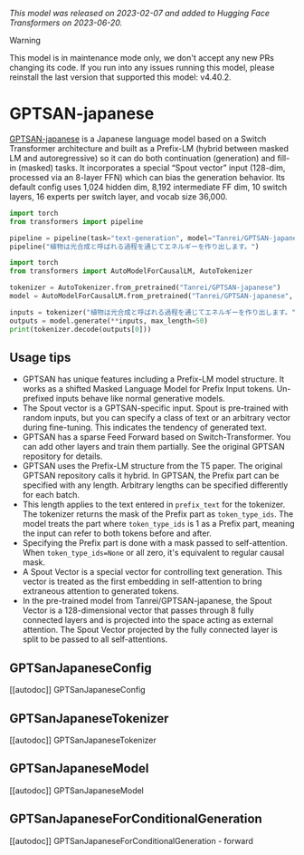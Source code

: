 <!--Copyright 2023 The HuggingFace Team. All rights reserved.

Licensed under the Apache License, Version 2.0 (the "License"); you may not use this file except in compliance with
the License. You may obtain a copy of the License at

http://www.apache.org/licenses/LICENSE-2.0

Unless required by applicable law or agreed to in writing, software distributed under the License is distributed on
an "AS IS" BASIS, WITHOUT WARRANTIES OR CONDITIONS OF ANY KIND, either express or implied. See the License for the
specific language governing permissions and limitations under the License.

⚠️ Note that this file is in Markdown but contain specific syntax for our doc-builder (similar to MDX) that may not be
rendered properly in your Markdown viewer.

-->
*This model was released on 2023-02-07 and added to Hugging Face Transformers on 2023-06-20.*

> [!WARNING]
> This model is in maintenance mode only, we don't accept any new PRs changing its code. If you run into any issues running this model, please reinstall the last version that supported this model: v4.40.2.

# GPTSAN-japanese

[GPTSAN-japanese](https://huggingface.co/Tanrei/GPTSAN-japanese) is a Japanese language model based on a Switch Transformer architecture and built as a Prefix-LM (hybrid between masked LM and autoregressive) so it can do both continuation (generation) and fill-in (masked) tasks. It incorporates a special “Spout vector” input (128-dim, processed via an 8-layer FFN) which can bias the generation behavior. Its default config uses 1,024 hidden dim, 8,192 intermediate FF dim, 10 switch layers, 16 experts per switch layer, and vocab size 36,000.

<hfoptions id="usage">
<hfoption id="Pipeline">

```py
import torch
from transformers import pipeline

pipeline = pipeline(task="text-generation", model="Tanrei/GPTSAN-japanese", dtype="auto",)
pipeline("植物は光合成と呼ばれる過程を通じてエネルギーを作り出します。")
```

</hfoption>
<hfoption id="AutoModel">

```py
import torch
from transformers import AutoModelForCausalLM, AutoTokenizer

tokenizer = AutoTokenizer.from_pretrained("Tanrei/GPTSAN-japanese")
model = AutoModelForCausalLM.from_pretrained("Tanrei/GPTSAN-japanese", dtype="auto",)

inputs = tokenizer("植物は光合成と呼ばれる過程を通じてエネルギーを作り出します。", return_tensors="pt")
outputs = model.generate(**inputs, max_length=50)
print(tokenizer.decode(outputs[0]))
```

</hfoption>
</hfoptions>

## Usage tips

- GPTSAN has unique features including a Prefix-LM model structure. It works as a shifted Masked Language Model for Prefix Input tokens. Un-prefixed inputs behave like normal generative models.
- The Spout vector is a GPTSAN-specific input. Spout is pre-trained with random inputs, but you can specify a class of text or an arbitrary vector during fine-tuning. This indicates the tendency of generated text.
- GPTSAN has a sparse Feed Forward based on Switch-Transformer. You can add other layers and train them partially. See the original GPTSAN repository for details.
- GPTSAN uses the Prefix-LM structure from the T5 paper. The original GPTSAN repository calls it hybrid. In GPTSAN, the Prefix part can be specified with any length. Arbitrary lengths can be specified differently for each batch.
- This length applies to the text entered in `prefix_text` for the tokenizer. The tokenizer returns the mask of the Prefix part as `token_type_ids`. The model treats the part where `token_type_ids` is 1 as a Prefix part, meaning the input can refer to both tokens before and after.
- Specifying the Prefix part is done with a mask passed to self-attention. When `token_type_ids=None` or all zero, it's equivalent to regular causal mask.
- A Spout Vector is a special vector for controlling text generation. This vector is treated as the first embedding in self-attention to bring extraneous attention to generated tokens.
- In the pre-trained model from Tanrei/GPTSAN-japanese, the Spout Vector is a 128-dimensional vector that passes through 8 fully connected layers and is projected into the space acting as external attention. The Spout Vector projected by the fully connected layer is split to be passed to all self-attentions.

## GPTSanJapaneseConfig

[[autodoc]] GPTSanJapaneseConfig

## GPTSanJapaneseTokenizer

[[autodoc]] GPTSanJapaneseTokenizer

## GPTSanJapaneseModel

[[autodoc]] GPTSanJapaneseModel

## GPTSanJapaneseForConditionalGeneration

[[autodoc]] GPTSanJapaneseForConditionalGeneration
    - forward
